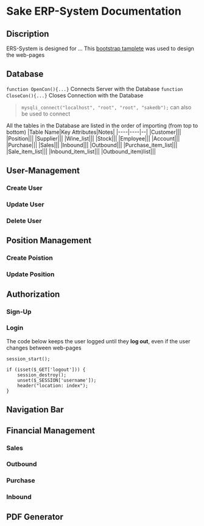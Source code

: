 # Sake ERP-System Documentation

## Discription
ERS-System is designed for ... 
This [bootstrap tamplete](https://zuramai.github.io/mazer/) was used to design the web-pages 

## Database

`function OpenCon(){...}` Connects Server with the Database
`function CloseCon(){...}` Closes Connection with the Database
> `mysqli_connect("localhost", "root", "root", "sakedb");` can also be used to connect

All the tables in the Database are listed in the order of importing (from top to bottom)
|Table Name|Key Attributes|Notes|
|----|----|--|
|Customer|||
|Position|||
|Supplier|||
|Wine_list|||
|Stock|||
|Employee|||
|Account|||
|Purchase|||
|Sales|||
|Inbound|||
|Outbound|||
|Purchase_item_list|||
|Sale_item_list|||
|Inbound_item_list|||
|Outbound_item)list|||

## User-Management
### Create User

### Update User

### Delete User

## Position Management

### Create Poistion

### Update Position


## Authorization

### Sign-Up

### Login

The code below keeps the user logged until they **log out**, even if the user changes between web-pages 
```
session_start();

if (isset($_GET['logout'])) {
  	session_destroy();
  	unset($_SESSION['username']);
  	header("location: index");
} 
 ```

## Navigation Bar

## Financial Management

###  Sales 

### Outbound

### Purchase

### Inbound


## PDF Generator
